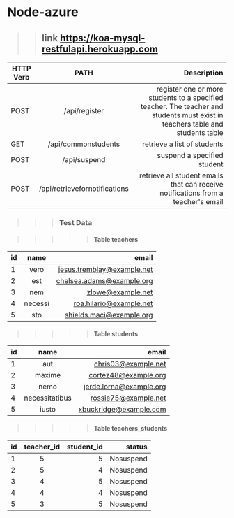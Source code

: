 # Node-azure

>>## link  https://koa-mysql-restfulapi.herokuapp.com

|  HTTP Verb |      PATH                    |  Description   |
| -----------|:----------------------------:| --------------:|
| POST       | /api/register                | register one or more students to a specified teacher. The teacher and students must exist in teachers table and students table |
| GET        | /api/commonstudents          | retrieve a list of students |
|POST        | /api/suspend                 | suspend a specified student |
|POST        | /api/retrievefornotifications| retrieve all student emails that can receive notifications from a teacher's email |
>>>### Test Data

>>>>>#### Table teachers

|id | name    |  email  |
| - |:-------:| -------------------------:|
| 1 | vero    | jesus.tremblay@example.net|
| 2 | est	    | chelsea.adams@example.org |
| 3 |  nem    | zlowe@example.net|
| 4 | necessi | roa.hilario@example.net |
| 5 | sto     | shields.maci@example.org|

>>>>>#### Table students

|id | name           |  email              |
|-- |:--------------:| -------------------:|
| 1 | aut	           | chris03@example.net |
| 2 | maxime         | cortez48@example.org |
| 3 | nemo           | jerde.lorna@example.org |
| 4 | necessitatibus | rossie75@example.net |
| 5 | iusto	         | xbuckridge@example.com |

>>>>>#### Table teachers_students

|id | teacher_id | student_id | status    |
| - |:----------:| ----------:|----------:|
| 1 | 5	         | 5          | Nosuspend |
| 2 | 5          | 4          | Nosuspend |
| 3 | 4          | 5          | Nosuspend |
| 4 | 4          | 4          | Nosuspend |
| 5 | 3          | 5          | Nosuspend |


